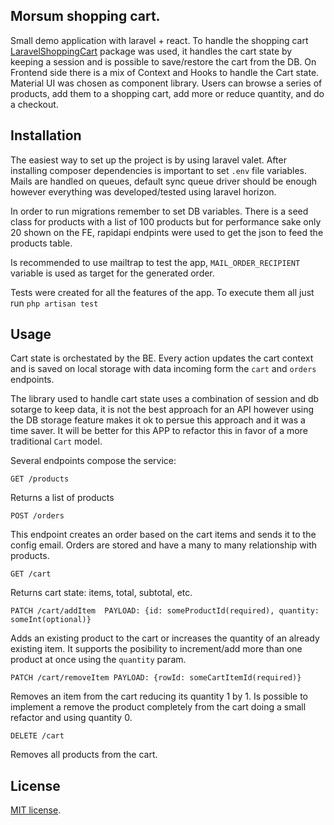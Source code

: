 
## Morsum shopping cart.

Small demo application with laravel + react. To handle the shopping cart [LaravelShoppingCart](https://github.com/hardevine/LaravelShoppingcart) package was used, it handles the cart state by keeping a session and is possible to save/restore the cart from the DB. On Frontend side there is a mix of Context and Hooks to handle the Cart state. Material UI was chosen as component library. Users can browse a series of products, add them to a shopping cart, add more or reduce quantity, and do a checkout.

## Installation

The easiest way to set up the project is by using laravel valet. After installing composer dependencies is important to set `.env` file variables. Mails are handled on queues, default sync queue driver should be enough however everything was developed/tested using laravel horizon.

In order to run migrations remember to set DB variables. There is a seed class for products with a list of 100 products but for performance sake only 20 shown on the FE, rapidapi endpints were used to get the json to feed the products table.

Is recommended to use mailtrap to test the app, `MAIL_ORDER_RECIPIENT` variable is used as target for the generated order.

Tests were created for all the features of the app. To execute them all just run `php artisan test`

## Usage

Cart state is orchestated by the BE. Every action updates the cart context and is saved on local storage with data incoming form the `cart` and `orders` endpoints.

The library used to handle cart state uses a combination of session and db sotarge to keep data, it is not the best approach for an API however using the DB storage feature makes it ok to persue this approach and it was a time saver. It will be better for this APP to refactor this in favor of a more traditional `Cart` model.

Several endpoints compose the service:

`GET /products`

Returns a list of products

`POST /orders`

This endpoint creates an order based on the cart items and sends it to the config email. Orders are stored and have a many to many relationship with products.

`GET /cart`

Returns cart state: items, total, subtotal, etc.

`PATCH /cart/addItem  PAYLOAD: {id: someProductId(required), quantity: someInt(optional)}`

Adds an existing product to the cart or increases the quantity of an already existing item. It supports the posibility to increment/add more than one product at once using the `quantity` param.

`PATCH /cart/removeItem PAYLOAD: {rowId: someCartItemId(required)}`

Removes an item from the cart reducing its quantity 1 by 1. Is possible to implement a remove the product completely from the cart doing a small refactor and using quantity 0.

`DELETE /cart`

Removes all products from the cart.

## License

[MIT license](https://opensource.org/licenses/MIT).
